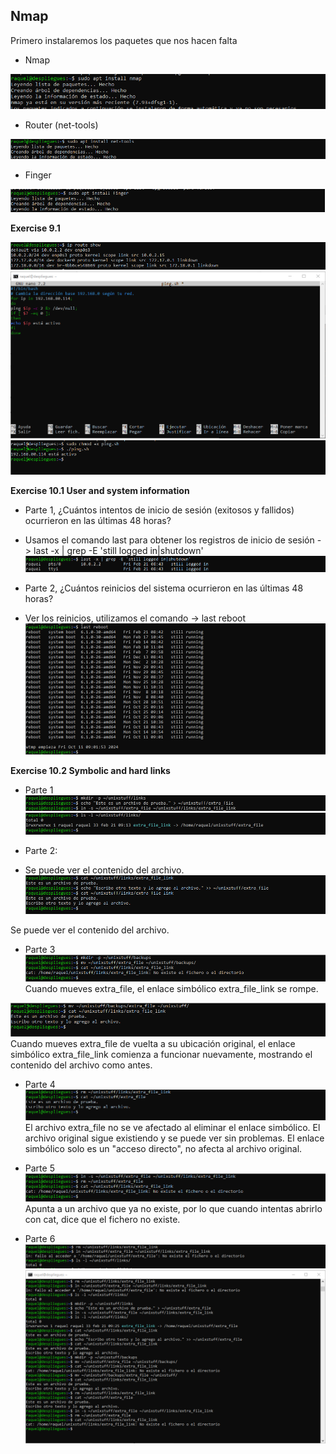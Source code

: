 ## Nmap 

Primero instalaremos los paquetes que nos hacen falta

- Nmap

![Captura1.png](https://github.com/Rardati/Despliegue/blob/main/Slackware/Nmap/Captura1.png)

- Router (net-tools)

![Captura2.png](https://github.com/Rardati/Despliegue/blob/main/Slackware/Nmap/Captura2.png)

- Finger

![CapturaFinger.png](https://github.com/Rardati/Despliegue/blob/main/Slackware/Nmap/CapturaFinger.png)


**Exercise 9.1**

![Captura3.png](https://github.com/Rardati/Despliegue/blob/main/Slackware/Nmap/Captura3.png)
![nano1.png](https://github.com/Rardati/Despliegue/blob/main/Slackware/Nmap/nano1.png)
![Captura6.png](https://github.com/Rardati/Despliegue/blob/main/Slackware/Nmap/Captura6.png)




**Exercise 10.1 User and system information**

- Parte 1, ¿Cuántos intentos de inicio de sesión (exitosos y fallidos) ocurrieron en las últimas 48 horas?
- Usamos el comando last para obtener los registros de inicio de sesión -> last -x | grep -E 'still logged in|shutdown'
![CapturaParte1.png](https://github.com/Rardati/Despliegue/blob/main/Slackware/Nmap/CapturaParte1.png)

- Parte 2, ¿Cuántos reinicios del sistema ocurrieron en las últimas 48 horas?
- Ver los reinicios, utilizamos el comando -> last reboot
![CapturaParte2.png](https://github.com/Rardati/Despliegue/blob/main/Slackware/Nmap/CapturaParte2.png)




**Exercise 10.2 Symbolic and hard links**

- Parte 1
![Parte1.png](https://github.com/Rardati/Despliegue/blob/main/Slackware/Nmap/Parte1.png)
![Parte1a.png](https://github.com/Rardati/Despliegue/blob/main/Slackware/Nmap/Parte1a.png)



- Parte 2:
- Se puede ver el contenido del archivo.
![Parte2.png](https://github.com/Rardati/Despliegue/blob/main/Slackware/Nmap/Parte2.png)

Se puede ver el contenido del archivo.


- Parte 3
![Parte3.png](https://github.com/Rardati/Despliegue/blob/main/Slackware/Nmap/Parte3.png)
Cuando mueves extra_file, el enlace simbólico extra_file_link se rompe.


![Parte3a.png](https://github.com/Rardati/Despliegue/blob/main/Slackware/Nmap/Parte3a.png)
Cuando mueves extra_file de vuelta a su ubicación original, el enlace simbólico extra_file_link comienza a funcionar nuevamente, 
mostrando el contenido del archivo como antes.

- Parte 4
![Parte4.png](https://github.com/Rardati/Despliegue/blob/main/Slackware/Nmap/Parte4.png)
El archivo extra_file no se ve afectado al eliminar el enlace simbólico. 
El archivo original sigue existiendo y se puede ver sin problemas. El enlace simbólico solo es un "acceso directo", no afecta al archivo original.


- Parte 5
![Parte5.png](https://github.com/Rardati/Despliegue/blob/main/Slackware/Nmap/Parte5.png)
Apunta a un archivo que ya no existe, por lo que cuando intentas abrirlo con cat, dice que el fichero no existe.


- Parte 6
![Parte6.png](https://github.com/Rardati/Despliegue/blob/main/Slackware/Nmap/Parte6.png)
![Parte6b.png](https://github.com/Rardati/Despliegue/blob/main/Slackware/Nmap/Parte6b.png)


